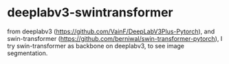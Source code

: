 # deeplabv3-swintransformer

from deeplabv3 (https://github.com/VainF/DeepLabV3Plus-Pytorch), and swin-transformer (https://github.com/berniwal/swin-transformer-pytorch), I try swin-transformer as backbone on deeplabv3, to see image segmentation.

